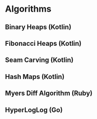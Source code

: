 # Algorithms

## Binary Heaps (Kotlin)

## Fibonacci Heaps (Kotlin)

## Seam Carving (Kotlin)

## Hash Maps (Kotlin)

## Myers Diff Algorithm (Ruby)

## HyperLogLog (Go)
